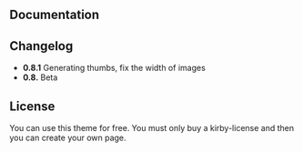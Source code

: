 ## Documentation


## Changelog

* **0.8.1** Generating thumbs, fix the width of images
* **0.8.** Beta

## License
You can use this theme for free. You must only buy a kirby-license and then you can create your own page.